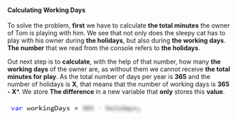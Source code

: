 #### Calculating Working Days

To solve the problem, **first** we have to calculate **the total minutes** the owner of Tom is playing with him. We see that not only does the sleepy cat has to play with his owner during **the holidays**, but also during **the working days**. **The number** that we read from the console refers to **the holidays**. 

Out next step is to **calculate**, with the help of that number, how many **the working days** of the owner are, as without them we cannot receive **the total minutes for play**. As the total number of days per year is **365** and the number of holidays is **X**, that means that the number of working days is **365 - X***. We store **The difference** in a new variable that **only** stores this **value**.

![](/assets/chapter-3-2-images/03.Sleepy-tom-cat-02.png)
